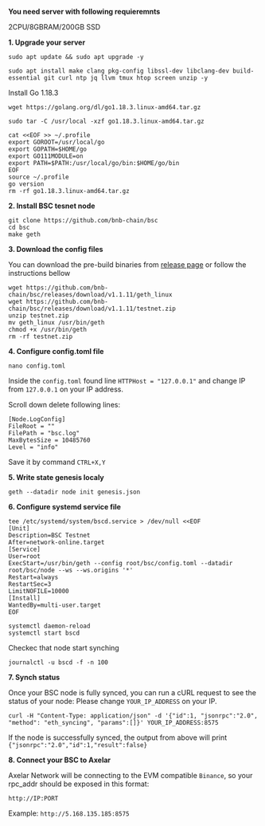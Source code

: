 **You need server with following requieremnts**

2CPU/8GBRAM/200GB SSD

**1. Upgrade your server**
```
sudo apt update && sudo apt upgrade -y
```
```
sudo apt install make clang pkg-config libssl-dev libclang-dev build-essential git curl ntp jq llvm tmux htop screen unzip -y
```
Install Go 1.18.3
```
wget https://golang.org/dl/go1.18.3.linux-amd64.tar.gz
```
```
sudo tar -C /usr/local -xzf go1.18.3.linux-amd64.tar.gz
```
```
cat <<EOF >> ~/.profile
export GOROOT=/usr/local/go
export GOPATH=$HOME/go
export GO111MODULE=on
export PATH=$PATH:/usr/local/go/bin:$HOME/go/bin
EOF
source ~/.profile
go version
rm -rf go1.18.3.linux-amd64.tar.gz
```
**2. Install BSC tesnet node**
```
git clone https://github.com/bnb-chain/bsc
cd bsc
make geth
```
**3. Download the config files**

You can download the pre-build binaries from [release page](https://github.com/bnb-chain/bsc/releases/latest) or follow the instructions bellow
```
wget https://github.com/bnb-chain/bsc/releases/download/v1.1.11/geth_linux
wget https://github.com/bnb-chain/bsc/releases/download/v1.1.11/testnet.zip
unzip testnet.zip
mv geth_linux /usr/bin/geth
chmod +x /usr/bin/geth
rm -rf testnet.zip
```
**4. Configure config.toml file**
```
nano config.toml
```
Inside the ``config.toml`` found line ``HTTPHost = "127.0.0.1"`` and change IP from ``127.0.0.1`` on your IP address.

Scroll down delete following lines:
```
[Node.LogConfig]
FileRoot = ""
FilePath = "bsc.log"
MaxBytesSize = 10485760
Level = "info"
```
Save it by command ``CTRL+X,Y``

**5. Write state genesis localy**
```
geth --datadir node init genesis.json
```
**6. Configure systemd service file**
```
tee /etc/systemd/system/bscd.service > /dev/null <<EOF
[Unit]
Description=BSC Testnet
After=network-online.target
[Service]
User=root
ExecStart=/usr/bin/geth --config root/bsc/config.toml --datadir root/bsc/node --ws --ws.origins '*'
Restart=always
RestartSec=3
LimitNOFILE=10000
[Install]
WantedBy=multi-user.target
EOF
```
```
systemctl daemon-reload
systemctl start bscd
```
Checkec that node start synching
```
journalctl -u bscd -f -n 100
```
**7. Synch status**

Once your BSC node is fully synced, you can run a cURL request to see the status of your node: Please change ``YOUR_IP_ADDRESS`` on your IP.
```
curl -H "Content-Type: application/json" -d '{"id":1, "jsonrpc":"2.0", "method": "eth_syncing", "params":[]}' YOUR_IP_ADDRESS:8575
```
If the node is successfully synced, the output from above will print ``{"jsonrpc":"2.0","id":1,"result":false}``

**8. Connect your BSC to Axelar**

Axelar Network will be connecting to the EVM compatible ``Binance``, so your rpc_addr should be exposed in this format:

``http://IP:PORT``

Example: ``http://5.168.135.185:8575``



